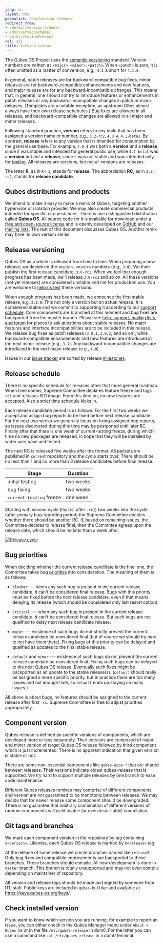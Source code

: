 ```yaml
---
lang: en
layout: doc
permalink: /doc/version-scheme/
redirect_from:
- /en/doc/version-scheme/
- /doc/VersionScheme/
- /wiki/VersionScheme/
ref: 151
title: Version scheme
---
```


The Qubes OS Project uses the [semantic versioning](https://semver.org/)
standard. Version numbers are written as `<major>.<minor>.<patch>`. When
`<patch>` is zero, it is often omitted as a matter of convention, e.g., `4.1` is
short for `4.1.0`.

In general, patch releases are for backward-compatible bug fixes, minor
releases are for backward-compatible enhancements and new features, and major
release are for any backward-incompatible changes. This means that, in general,
one should *not* try to introduce features or enhancements in patch releases or
any backward-incompatible changes in patch or minor releases. (Templates are a
notable exception, as upstream OSes almost always have their own release
schedules.) Bug fixes are allowed in all releases, and backward-compatible
changes are allowed in all major and minor releases.

Following standard practice, **version** refers to any build that has been
assigned a version name or number, e.g., `3.2-rc2`, `4.0.4`, `4.1-beta1`. By
contrast, **release** refers to any version that is intended for consumption by
the general userbase. For example, `4.0.4` was both a **version** and a
**release**, since it was stable and intended for general public use, while
`4.1-beta1` was a **version** but *not* a **release**, since it was not stable
and was intended only for [testing](/doc/testing/). All releases are
versions, but not all versions are releases.

The letter **R**, as in `R4.1`, stands for **release**. The abbreviation **RC**,
as in `3.2-rc2`, stands for **release candidate**.

## Qubes distributions and products

We intend to make it easy to make a remix of Qubes, targeting another
hypervisor or isolation provider. We may also create commercial products
intended for specific circumstances. There is one distinguished distribution
called **Qubes OS**. All source code for it is available for download under a
[free and open-source license](/doc/license/) and is openly developed on
[GitHub](https://github.com/QubesOS) and our [mailing
lists](https://www.qubes-os.org/support/). The rest of this document discusses
Qubes OS. Another remix may have its own version series.

## Release versioning

Qubes OS as a whole is released from time to time. When preparing a new
release, we decide on the `<major>.<minor>` numbers (e.g., `3.0`). We then
publish the first release candidate, `3.0-rc1`. When we feel that enough
progress has been made, we'll release `3.0-rc2` and so on. All these versions
(not yet releases) are considered unstable and not for production use. You are
welcome to [help us test](/doc/testing/) these versions.

When enough progress has been made, we announce the first stable release, e.g.
`3.0.0`. This not only a version but an actual release. It is considered stable
and we commit to supporting it according to our [support
schedule](/doc/supported-releases/). Core components are branched at this
moment and bug fixes are backported from the master branch. Please see [help,
support, mailing lists, and forum](/support/) for places to ask questions about
stable releases. No major features and interface incompatibilities are to be
included in this release. We release bug fixes as patch releases (`3.0.1`,
`3.0.2`, and so on), while backward-compatible enhancements and new features
are introduced in the next minor release (e.g., `3.1`). Any
backward-incompatible changes are introduced in the next major release (e.g.,
`4.0`).

Issues in our [issue tracker](/doc/issue-tracking/) are sorted by release
[milestones](/doc/issue-tracking/#milestones).

## Release schedule

There is no specific schedule for releases other that more general roadmap.
When time comes, Supreme Committee declares feature freeze and tags `-rc1` and
releases ISO image. From this time on, no new features are accepted. Also a
strict time schedule kicks in.

Each release candidate period is as follows. For the first two weeks we accept
and assign bug reports to be fixed before next release candidate. For the next
two weeks we generally focus on fixing assigned bug reports, so issues
discovered during this time may be postponed until later RC. Finally after that
there is one week of current-testing freeze, during which time no new packages
are released, in hope that they will be installed by wider user base and
tested.

The next RC is released five weeks after the former. All packets are published
in `current` repository and the cycle starts over. There should be no less than
1 and no more than 3 release candidates before final release.

| Stage                    | Duration  |
| ------------------------ | --------- |
| initial testing          | two weeks |
| bug fixing               | two weeks |
| `current-testing` freeze | one week  |

Starting with second cycle (that is, after `-rc1`) two weeks into the cycle
(after primary bug-reporting period) the Supreme Committee decides whether
there should be another RC. If, based on remaining issues, the Committee
decides to release final, then the Committee agrees upon the release date,
which should be no later than a week after.

[![Release cycle](/attachment/doc/release-cycle.svg)](/attachment/doc/release-cycle.svg)

## Bug priorities

When deciding whether the current release candidate is the final one, the
Committee takes bug [priorities](/doc/issue-tracking/#priority) into
consideration. The meaning of them is as follows:

- `blocker` --- when any such bug is present in the current release candidate,
  it can't be considered final release. Bugs with this priority must be fixed
  before the next release candidate, even if that means delaying its release
  (which should be considered only last resort option).

- `critical` --- when any such bug is present in the current release candidate,
  it can't be considered final release. But such bugs are not qualified to
  delay next release candidate release.

- `major` --- existence of such bugs do not strictly prevent the current
  release candidate be considered final (but of course we should try hard to
  not have them there). Fixing bugs of this priority can be delayed and
  qualified as updates to the final stable release.

- `default` and `minor` --- existence of such bugs do not prevent the current
  release candidate be considered final. Fixing such bugs can be delayed to the
  next Qubes OS release. Eventually such fixes might be backported as an update
  to the stable release(s). (`default` should really be assigned a more
  specific priority, but in practice there are too many issues and not enough
  time, so `default` ends up staying on many issues.)

All above is about bugs, no features should be assigned to the current release
after first `-rc`. Supreme Committee is free to adjust priorities
appropriately.

## Component version

Qubes release is defined as specific versions of components, which are
developed more or less separately. Their versions are composed of major and
minor version of target Qubes OS release followed by third component which is
just incremented. There is no apparent indication that given version is stable
or not.

There are some non-essential components like `qubes-apps-*` that are shared
between releases. Their versions indicate oldest qubes-release that is
supported. We try hard to support multiple releases by one branch to ease code
maintenance.

Different Qubes releases remixes may comprise of different components and
version are not guaranteed to be monotonic between releases. We may decide that
for newer release some component should be downgraded. There is no guarantee
that arbitrary combination of different versions of random components will
yield usable (or even install-able) compilation.

## Git tags and branches

We mark each component version in the repository by tag containing
`v<version>`. Likewise, each Qubes OS release is marked by `R<release>` tag.

At the release of some release we create branches named like `release2`. Only
bug fixes and compatible improvements are backported to these branches. These
branches should compile. All new development is done in `master` branch. This
branch is totally unsupported and may not even compile depending on maintainer
of repository.

All version and release tags should be made and signed by someone from ITL
staff. Public keys are included in `qubes-builder` and available at
<https://keys.qubes-os.org/keys/>.

## Check installed version

If you want to know which version you are running, for example to report an
issue, you can either check in the Qubes Manager menu under `About > Qubes OS`
or in the file `/etc/qubes-release` in dom0. For the latter you can use a
command like `cat /etc/qubes-release` in a dom0 terminal.
